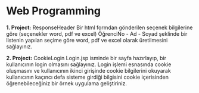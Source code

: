 # Web Programming

**1. Project:** ResponseHeader
Bir html formdan gönderilen seçenek bilgilerine göre (seçenekler word, pdf ve excel) ÖğrenciNo - Ad - Soyad şeklinde bir listenin yapılan seçime göre word, pdf ve excel olarak üretilmesini sağlayınız.

**2. Project:** CookieLogin
Login.jsp isminde bir sayfa hazırlayıp, bir kullanıcının login olmasını sağlayınız. Login işlemi esnasında cookie oluşmasını ve kullanıcının ikinci girişinde cookie bilgilerini okuyarak kullanıcının kaçıncı defa sisteme girdiği bilgisini cookie içerisinden öğrenebileceğiniz bir örnek uygulama geliştiriniz.
